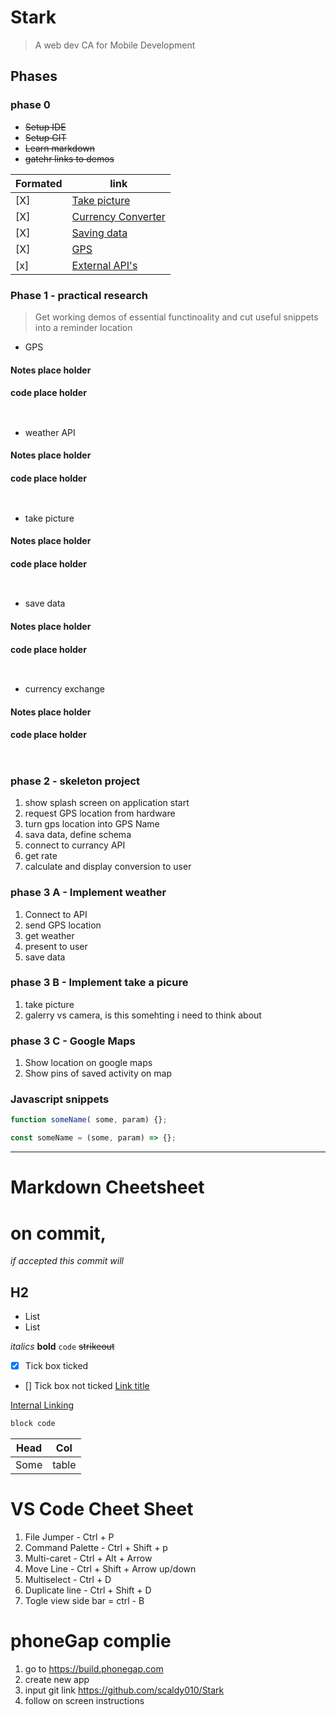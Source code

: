 # Stark

> A web dev CA for Mobile Development

## Phases 

### phase 0

- ~~Setup IDE~~ 
- ~~Setup GIT~~
- ~~Learn markdown~~ 
- ~~gatehr links to demos~~

| Formated | link |
| --- | --- |
|    [X]| [ Take picture ](./Documents/Picture.md) |
|     [X]| [ Currency Converter ](./Documents/Currencyconverter.md) |
|     [X]| [ Saving data ](./Documents/Savingdata.md) |
|     [X]| [ GPS  ](./Documents/GPS.md) |
|     [x]| [ External API's ](./Documents/ExternalAPI.md) |


### Phase 1 - practical research 

> Get working demos of essential functinoality and cut useful snippets into a reminder location

- GPS

#### Notes place holder 

#### code place holder 
```


```

- weather API 
#### Notes place holder 

#### code place holder 
```


```
- take picture 
#### Notes place holder 

#### code place holder 
```


```
- save data 
#### Notes place holder 

#### code place holder 
```


```
- currency exchange 
#### Notes place holder 

#### code place holder 
```


```

### phase 2 - skeleton project 

1. show splash screen on application start 
2. request GPS location from hardware 
3. turn gps location into GPS Name 
4. sava data, define schema
5. connect to currancy API 
6. get rate 
7. calculate and display conversion to user 

### phase 3 A - Implement weather 
1. Connect to API 
2. send GPS location 
3. get weather 
4. present to user 
5. save data

### phase 3 B - Implement take a picure

1. take picture 
2. galerry vs camera, is this  somehting i need to think about 

### phase 3 C - Google Maps

1. Show location on google maps
2. Show pins of saved activity on map

### Javascript snippets

```javascript
function someName( some, param) {};

const someName = (some, param) => {};
```

---

# Markdown Cheetsheet

# on commit, 

*if accepted this commit will*

## H2

* List
* List

*italics*
**bold**
`code`
~~strikeout~~
- [X] Tick box ticked
- [] Tick box not ticked
[Link title](https://github.com/adam-p/markdown-here/wiki/Markdown-Cheatsheet)

[Internal Linking](#stark)

```python
block code
```

| Head | Col |
| --- | --- |
Some | table


# VS Code Cheet Sheet

1. File Jumper - Ctrl + P
1. Command Palette - Ctrl + Shift + p
1. Multi-caret - Ctrl + Alt + Arrow
1. Move Line - Ctrl + Shift + Arrow up/down
1. Multiselect - Ctrl + D
1. Duplicate line - Ctrl + Shift + D
1. Togle view side bar = ctrl - B



# phoneGap complie

1. go to https://build.phonegap.com
2. create new app 
3. input git link https://github.com/scaldy010/Stark
4. follow on screen instructions 